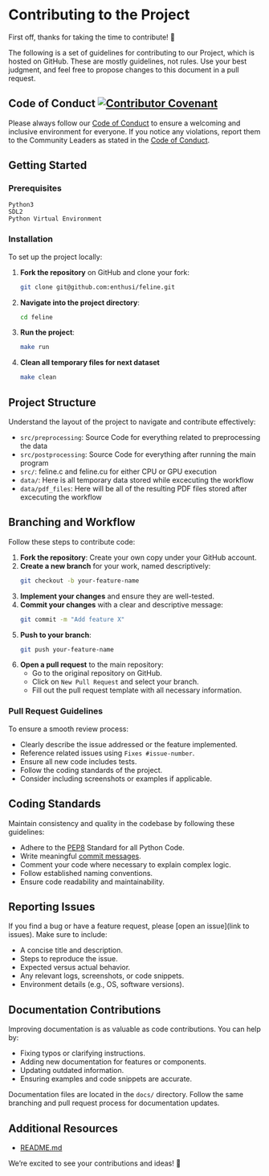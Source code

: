 # Contributing to the Project

First off, thanks for taking the time to contribute! 🎉

The following is a set of guidelines for contributing to our Project, which is hosted on GitHub. These are mostly guidelines, not rules. Use your best judgment, and feel free to propose changes to this document in a pull request.


## Code of Conduct [![Contributor Covenant](https://img.shields.io/badge/Contributor%20Covenant-2.1-4baaaa.svg)](CONDUCT.md)

Please always follow our [Code of Conduct](CONDUCT.md) to ensure a welcoming and inclusive environment for everyone. If you notice any violations, report them to the Community Leaders as stated in the [Code of Conduct](CONDUCT.md).

## Getting Started

### Prerequisites

```
Python3
SDL2
Python Virtual Environment
```

### Installation

To set up the project locally:

1. **Fork the repository** on GitHub and clone your fork:
    ```bash
    git clone git@github.com:enthusi/feline.git
    ```

2. **Navigate into the project directory**:
    ```bash
    cd feline
    ```
4. **Run the project**:
    ```bash
    make run
    ```
5. **Clean all temporary files for next dataset**
   ```bash
   make clean
   ```

## Project Structure

Understand the layout of the project to navigate and contribute effectively:

- `src/preprocessing`: Source Code for everything related to preprocessing the data
- `src/postprocessing`: Source Code for everything after running the main program
- `src/`: feline.c and feline.cu for either CPU or GPU execution
- `data/`: Here is all temporary data stored while excecuting the workflow
- `data/pdf_files`: Here will be all of the resulting PDF files stored after excecuting the workflow


## Branching and Workflow

Follow these steps to contribute code:

1. **Fork the repository**: Create your own copy under your GitHub account.
2. **Create a new branch** for your work, named descriptively:
    ```bash
    git checkout -b your-feature-name
    ```
3. **Implement your changes** and ensure they are well-tested.
4. **Commit your changes** with a clear and descriptive message:
    ```bash
    git commit -m "Add feature X"
    ```
5. **Push to your branch**:
    ```bash
    git push your-feature-name
    ```
6. **Open a pull request** to the main repository:
    - Go to the original repository on GitHub.
    - Click on `New Pull Request` and select your branch.
    - Fill out the pull request template with all necessary information.

### Pull Request Guidelines

To ensure a smooth review process:

- Clearly describe the issue addressed or the feature implemented.
- Reference related issues using `Fixes #issue-number`.
- Ensure all new code includes tests.
- Follow the coding standards of the project.
- Consider including screenshots or examples if applicable.

## Coding Standards

Maintain consistency and quality in the codebase by following these guidelines:

- Adhere to the [PEP8](https://peps.python.org/pep-0008/) Standard for all Python Code.
- Write meaningful [commit messages](https://www.conventionalcommits.org/en/v1.0.0/).
- Comment your code where necessary to explain complex logic.
- Follow established naming conventions.
- Ensure code readability and maintainability.


## Reporting Issues

If you find a bug or have a feature request, please [open an issue](link to issues). Make sure to include:

- A concise title and description.
- Steps to reproduce the issue.
- Expected versus actual behavior.
- Any relevant logs, screenshots, or code snippets.
- Environment details (e.g., OS, software versions).

## Documentation Contributions

Improving documentation is as valuable as code contributions. You can help by:

- Fixing typos or clarifying instructions.
- Adding new documentation for features or components.
- Updating outdated information.
- Ensuring examples and code snippets are accurate.

Documentation files are located in the `docs/` directory. Follow the same branching and pull request process for documentation updates.


## Additional Resources

- [README.md](README.md)

We’re excited to see your contributions and ideas! 🎉
